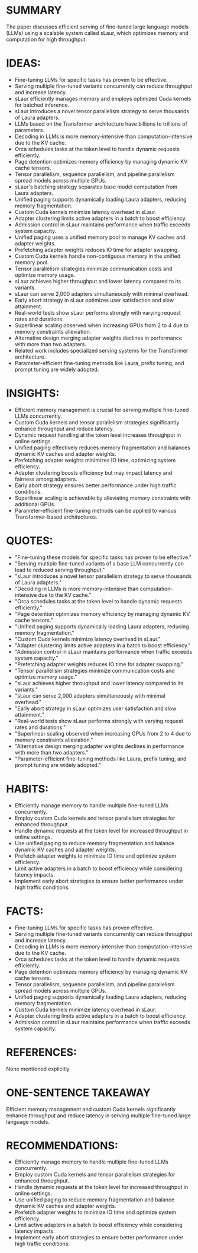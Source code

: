 # SUMMARY
The paper discusses efficient serving of fine-tuned large language models (LLMs) using a scalable system called sLaur, which optimizes memory and computation for high throughput.

# IDEAS:
- Fine-tuning LLMs for specific tasks has proven to be effective.
- Serving multiple fine-tuned variants concurrently can reduce throughput and increase latency.
- sLaur efficiently manages memory and employs optimized Cuda kernels for batched inference.
- sLaur introduces a novel tensor parallelism strategy to serve thousands of Laura adapters.
- LLMs based on the Transformer architecture have billions to trillions of parameters.
- Decoding in LLMs is more memory-intensive than computation-intensive due to the KV cache.
- Orca schedules tasks at the token level to handle dynamic requests efficiently.
- Page detention optimizes memory efficiency by managing dynamic KV cache tensors.
- Tensor parallelism, sequence parallelism, and pipeline parallelism spread models across multiple GPUs.
- sLaur's batching strategy separates base model computation from Laura adapters.
- Unified paging supports dynamically loading Laura adapters, reducing memory fragmentation.
- Custom Cuda kernels minimize latency overhead in sLaur.
- Adapter clustering limits active adapters in a batch to boost efficiency.
- Admission control in sLaur maintains performance when traffic exceeds system capacity.
- Unified paging uses a unified memory pool to manage KV caches and adapter weights.
- Prefetching adapter weights reduces IO time for adapter swapping.
- Custom Cuda kernels handle non-contiguous memory in the unified memory pool.
- Tensor parallelism strategies minimize communication costs and optimize memory usage.
- sLaur achieves higher throughput and lower latency compared to its variants.
- sLaur can serve 2,000 adapters simultaneously with minimal overhead.
- Early abort strategy in sLaur optimizes user satisfaction and slow attainment.
- Real-world tests show sLaur performs strongly with varying request rates and durations.
- Superlinear scaling observed when increasing GPUs from 2 to 4 due to memory constraints alleviation.
- Alternative design merging adapter weights declines in performance with more than two adapters.
- Related work includes specialized serving systems for the Transformer architecture.
- Parameter-efficient fine-tuning methods like Laura, prefix tuning, and prompt tuning are widely adopted.

# INSIGHTS:
- Efficient memory management is crucial for serving multiple fine-tuned LLMs concurrently.
- Custom Cuda kernels and tensor parallelism strategies significantly enhance throughput and reduce latency.
- Dynamic request handling at the token level increases throughput in online settings.
- Unified paging effectively reduces memory fragmentation and balances dynamic KV caches and adapter weights.
- Prefetching adapter weights minimizes IO time, optimizing system efficiency.
- Adapter clustering boosts efficiency but may impact latency and fairness among adapters.
- Early abort strategy ensures better performance under high traffic conditions.
- Superlinear scaling is achievable by alleviating memory constraints with additional GPUs.
- Parameter-efficient fine-tuning methods can be applied to various Transformer-based architectures.

# QUOTES:
- "Fine-tuning these models for specific tasks has proven to be effective."
- "Serving multiple fine-tuned variants of a base LLM concurrently can lead to reduced serving throughput."
- "sLaur introduces a novel tensor parallelism strategy to serve thousands of Laura adapters."
- "Decoding in LLMs is more memory-intensive than computation-intensive due to the KV cache."
- "Orca schedules tasks at the token level to handle dynamic requests efficiently."
- "Page detention optimizes memory efficiency by managing dynamic KV cache tensors."
- "Unified paging supports dynamically loading Laura adapters, reducing memory fragmentation."
- "Custom Cuda kernels minimize latency overhead in sLaur."
- "Adapter clustering limits active adapters in a batch to boost efficiency."
- "Admission control in sLaur maintains performance when traffic exceeds system capacity."
- "Prefetching adapter weights reduces IO time for adapter swapping."
- "Tensor parallelism strategies minimize communication costs and optimize memory usage."
- "sLaur achieves higher throughput and lower latency compared to its variants."
- "sLaur can serve 2,000 adapters simultaneously with minimal overhead."
- "Early abort strategy in sLaur optimizes user satisfaction and slow attainment."
- "Real-world tests show sLaur performs strongly with varying request rates and durations."
- "Superlinear scaling observed when increasing GPUs from 2 to 4 due to memory constraints alleviation."
- "Alternative design merging adapter weights declines in performance with more than two adapters."
- "Parameter-efficient fine-tuning methods like Laura, prefix tuning, and prompt tuning are widely adopted."

# HABITS:
- Efficiently manage memory to handle multiple fine-tuned LLMs concurrently.
- Employ custom Cuda kernels and tensor parallelism strategies for enhanced throughput.
- Handle dynamic requests at the token level for increased throughput in online settings.
- Use unified paging to reduce memory fragmentation and balance dynamic KV caches and adapter weights.
- Prefetch adapter weights to minimize IO time and optimize system efficiency.
- Limit active adapters in a batch to boost efficiency while considering latency impacts.
- Implement early abort strategies to ensure better performance under high traffic conditions.

# FACTS:
- Fine-tuning LLMs for specific tasks has proven effective.
- Serving multiple fine-tuned variants concurrently can reduce throughput and increase latency.
- Decoding in LLMs is more memory-intensive than computation-intensive due to the KV cache.
- Orca schedules tasks at the token level to handle dynamic requests efficiently.
- Page detention optimizes memory efficiency by managing dynamic KV cache tensors.
- Tensor parallelism, sequence parallelism, and pipeline parallelism spread models across multiple GPUs.
- Unified paging supports dynamically loading Laura adapters, reducing memory fragmentation.
- Custom Cuda kernels minimize latency overhead in sLaur.
- Adapter clustering limits active adapters in a batch to boost efficiency.
- Admission control in sLaur maintains performance when traffic exceeds system capacity.

# REFERENCES:
None mentioned explicitly.

# ONE-SENTENCE TAKEAWAY
Efficient memory management and custom Cuda kernels significantly enhance throughput and reduce latency in serving multiple fine-tuned large language models.

# RECOMMENDATIONS:
- Efficiently manage memory to handle multiple fine-tuned LLMs concurrently.
- Employ custom Cuda kernels and tensor parallelism strategies for enhanced throughput.
- Handle dynamic requests at the token level for increased throughput in online settings.
- Use unified paging to reduce memory fragmentation and balance dynamic KV caches and adapter weights.
- Prefetch adapter weights to minimize IO time and optimize system efficiency.
- Limit active adapters in a batch to boost efficiency while considering latency impacts.
- Implement early abort strategies to ensure better performance under high traffic conditions.